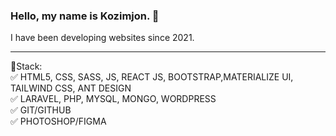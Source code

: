 ### Hello, my name is Kozimjon. 👋
I have been developing websites since 2021.
<hr>
📘Stack:
      <br>
      ✅ HTML5, CSS, SASS, JS, REACT JS, BOOTSTRAP,MATERIALIZE UI, TAILWIND CSS, ANT DESIGN <br>
      ✅ LARAVEL, PHP, MYSQL, MONGO, WORDPRESS <br>
      ✅ GIT/GITHUB <br>
      ✅ PHOTOSHOP/FIGMA

